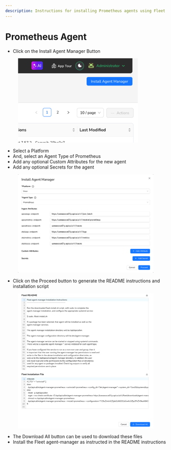 ```yaml
---
description: Instructions for installing Prometheus agents using Fleet.
---
```


# Prometheus Agent

* Click on the Install Agent Manager Button

<figure><img src="../../.gitbook/assets/image (203).png" alt="" width="375"><figcaption></figcaption></figure>

* Select a Platform
* And, select an Agent Type of Prometheus
* Add any optional Custom Attributes for the new agent
* Add any optional Secrets for the agent

<figure><img src="../../.gitbook/assets/Screenshot 2025-01-15 at 14-50-25 Fleet.png" alt=""><figcaption></figcaption></figure>

* Click on the Proceed button to generate the README instructions and installation script

<figure><img src="../../.gitbook/assets/Screenshot 2025-01-15 at 14-51-05 Fleet.png" alt=""><figcaption></figcaption></figure>

* The Download All button can be used to download these files
* Install the Fleet agent-manager as instructed in the README instructions
